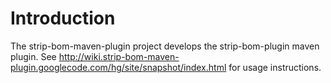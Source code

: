 # Introduction #

The strip-bom-maven-plugin project develops the strip-bom-plugin maven plugin.  See http://wiki.strip-bom-maven-plugin.googlecode.com/hg/site/snapshot/index.html for usage instructions.